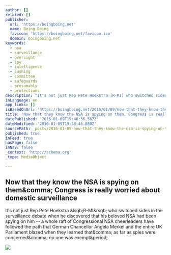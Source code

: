 ```yaml
---
author: []
related: []
publisher:
  url: 'https://boingboing.net'
  name: Boing Boing
  favicon: 'https://boingboing.net/favicon.ico'
  domain: boingboing.net
keywords:
  - nsa
  - surveillance
  - oversight
  - spy
  - intelligence
  - cushing
  - committee
  - safeguards
  - presumably
  - protections
description: "It's not just Rep Pete Hoekstra [R-MI] who switched sides in the surveillance debate when he discovered that his beloved NSA had been spying on him -- a whole raft of Congressional NSA cheerleaders have followed the path that German Chancellor Angela Merkel and the entire UK Parliament blazed when they learned that, as far as spies were concerned, no one was exempt."
inLanguage: en
app_links: []
isBasedOnUrl: 'https://boingboing.net/2016/01/09/now-that-they-know-the-nsa-is.html'
title: 'Now that they know the NSA is spying on them, Congress is really worried about domestic surveillance'
datePublished: '2016-01-09T19:46:36.567Z'
dateModified: '2016-01-09T19:38:46.080Z'
sourcePath: _posts/2016-01-09-now-that-they-know-the-nsa-is-spying-on-them-congress-is-re.md
published: true
inFeed: true
hasPage: false
inNav: false
_context: 'http://schema.org'
_type: MediaObject

---
```

<article style=""><h1>Now that they know the NSA is spying on them&amp;comma; Congress is really worried about domestic surveillance</h1><p>It's not just Rep Pete Hoekstra &amp;lsqb;R-MI&amp;rsqb; who switched sides in the surveillance debate when he discovered that his beloved NSA had been spying on him -- a whole raft of Congressional NSA cheerleaders have followed the path that German Chancellor Angela Merkel and the entire UK Parliament blazed when they learned that&amp;comma; as far as spies were concerned&amp;comma; no one was exempt&amp;period;</p><img src="https://media.boingboing.net/wp-content/uploads/2016/01/o-DEVIN-NUNES-facebook.jpg" /></article>